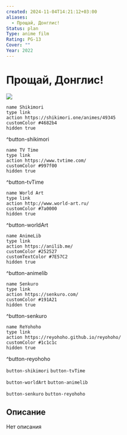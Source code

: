 ```yaml
---
created: 2024-11-04T14:21:12+03:00
aliases:
  - Прощай, Донглис!
Status: plan
Type: anime film
Rating: PG-13
Cover: ""
Year: 2022
---
```


# Прощай, Донглис!

![](https://nyaa.shikimori.one/uploads/poster/animes/49345/5e48b69e74a53a144b208ff269616abe.jpeg)

```button
name Shikimori
type link
action https://shikimori.one/animes/49345
customColor #4682b4
hidden true
```
^button-shikimori

```button
name TV Time
type link
action https://www.tvtime.com/
customColor #997f00
hidden true
```
^button-tvTime

```button
name World Art
type link
action http://www.world-art.ru/
customColor #7a0000
hidden true
```
^button-worldArt

```button
name AnimeLib
type link
action https://anilib.me/
customColor #252527
customTextColor #7E57C2
hidden true
```
^button-animelib

```button
name Senkuro
type link
action https://senkuro.com/
customColor #191A21
hidden true
```
^button-senkuro

```button
name ReYohoho
type link
action https://reyohoho.github.io/reyohoho/
customColor #1c1c1c
hidden true
```
^button-reyohoho

`button-shikimori` `button-tvTime`

`button-worldArt` `button-animelib`

`button-senkuro` `button-reyohoho`

## Описание

Нет описания
